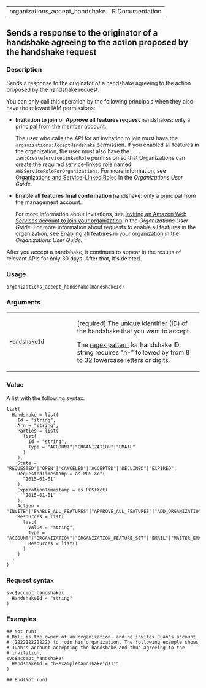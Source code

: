 <table style="width: 100%;">
<tbody>
<tr class="odd">
<td>organizations_accept_handshake</td>
<td style="text-align: right;">R Documentation</td>
</tr>
</tbody>
</table>

## Sends a response to the originator of a handshake agreeing to the action proposed by the handshake request

### Description

Sends a response to the originator of a handshake agreeing to the action
proposed by the handshake request.

You can only call this operation by the following principals when they
also have the relevant IAM permissions:

-   **Invitation to join** or **Approve all features request**
    handshakes: only a principal from the member account.

    The user who calls the API for an invitation to join must have the
    `organizations:AcceptHandshake` permission. If you enabled all
    features in the organization, the user must also have the
    `iam:CreateServiceLinkedRole` permission so that Organizations can
    create the required service-linked role named
    `AWSServiceRoleForOrganizations`. For more information, see
    [Organizations and Service-Linked
    Roles](https://docs.aws.amazon.com/organizations/latest/userguide/#orgs_integration_service-linked-roles)
    in the *Organizations User Guide*.

-   **Enable all features final confirmation** handshake: only a
    principal from the management account.

    For more information about invitations, see [Inviting an Amazon Web
    Services account to join your
    organization](https://docs.aws.amazon.com/organizations/latest/userguide/orgs_manage_accounts_invites.html)
    in the *Organizations User Guide.* For more information about
    requests to enable all features in the organization, see [Enabling
    all features in your
    organization](https://docs.aws.amazon.com/organizations/latest/userguide/orgs_manage_org_support-all-features.html)
    in the *Organizations User Guide.*

After you accept a handshake, it continues to appear in the results of
relevant APIs for only 30 days. After that, it's deleted.

### Usage

    organizations_accept_handshake(HandshakeId)

### Arguments

<table>
<colgroup>
<col style="width: 35%" />
<col style="width: 65%" />
</colgroup>
<tbody>
<tr class="odd">
<td><code
id="organizations_accept_handshake_:_HandshakeId">HandshakeId</code></td>
<td><p>[required] The unique identifier (ID) of the handshake that you
want to accept.</p>
<p>The <a href="https://en.wikipedia.org/wiki/Regex">regex pattern</a>
for handshake ID string requires "h-" followed by from 8 to 32 lowercase
letters or digits.</p></td>
</tr>
</tbody>
</table>

### Value

A list with the following syntax:

    list(
      Handshake = list(
        Id = "string",
        Arn = "string",
        Parties = list(
          list(
            Id = "string",
            Type = "ACCOUNT"|"ORGANIZATION"|"EMAIL"
          )
        ),
        State = "REQUESTED"|"OPEN"|"CANCELED"|"ACCEPTED"|"DECLINED"|"EXPIRED",
        RequestedTimestamp = as.POSIXct(
          "2015-01-01"
        ),
        ExpirationTimestamp = as.POSIXct(
          "2015-01-01"
        ),
        Action = "INVITE"|"ENABLE_ALL_FEATURES"|"APPROVE_ALL_FEATURES"|"ADD_ORGANIZATIONS_SERVICE_LINKED_ROLE",
        Resources = list(
          list(
            Value = "string",
            Type = "ACCOUNT"|"ORGANIZATION"|"ORGANIZATION_FEATURE_SET"|"EMAIL"|"MASTER_EMAIL"|"MASTER_NAME"|"NOTES"|"PARENT_HANDSHAKE",
            Resources = list()
          )
        )
      )
    )

### Request syntax

    svc$accept_handshake(
      HandshakeId = "string"
    )

### Examples

    ## Not run: 
    # Bill is the owner of an organization, and he invites Juan's account
    # (222222222222) to join his organization. The following example shows
    # Juan's account accepting the handshake and thus agreeing to the
    # invitation.
    svc$accept_handshake(
      HandshakeId = "h-examplehandshakeid111"
    )

    ## End(Not run)
